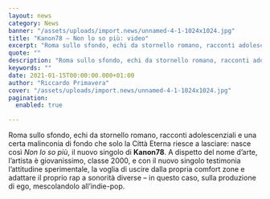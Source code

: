 ```yaml
---
layout: news
category: News
banner: "/assets/uploads/import.news/unnamed-4-1-1024x1024.jpg"
title: "Kanon78 – Non lo so più: video"
excerpt: "Roma sullo sfondo, echi da stornello romano, racconti adolescenziali e una certa malinconia di fondo che solo la Città Eterna riesce a lasciare: nasce così Non lo so più, il nuovo singolo di Kanon78. A dispetto del nome d’arte, l’artista è giovanissimo, classe 2000, e con il nuovo singolo testimonia l’attitudine sperimentale, la voglia di [&hellip"
quote: ""
description: "Roma sullo sfondo, echi da stornello romano, racconti adolescenziali e una certa malinconia di fondo che solo la Città Eterna riesce a lasciare: nasce così Non lo so più, il nuovo singolo di Kanon78. A dispetto del nome d’arte, l’artista è giovanissimo, classe 2000, e con il nuovo singolo testimonia l’attitudine sperimentale, la voglia di [&hellip"
keywords: ""
date: 2021-01-15T00:00:00.000+01:00
author: "Riccardo Primavera"
cover: "/assets/uploads/import.news/unnamed-4-1-1024x1024.jpg"
pagination:
  enabled: true

---
```


Roma sullo sfondo, echi da stornello romano, racconti adolescenziali e una certa malinconia di fondo che solo la Città Eterna riesce a lasciare: nasce così _Non lo so più_, il nuovo singolo di **Kanon78**. A dispetto del nome d’arte, l’artista è giovanissimo, classe 2000, e con il nuovo singolo testimonia l’attitudine sperimentale, la voglia di uscire dalla propria comfort zone e adattare il proprio rap a sonorità diverse – in questo caso, sulla produzione di ego, mescolandolo all’indie-pop.